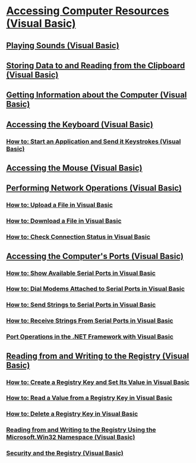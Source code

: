 # [Accessing Computer Resources (Visual Basic)](index.md)
## [Playing Sounds (Visual Basic)](playing-sounds.md)
## [Storing Data to and Reading from the Clipboard (Visual Basic)](storing-data-to-and-reading-from-the-clipboard.md)
## [Getting Information about the Computer (Visual Basic)](getting-information-about-the-computer.md)
## [Accessing the Keyboard (Visual Basic)](accessing-the-keyboard.md)
### [How to: Start an Application and Send it Keystrokes (Visual Basic)](how-to-start-an-application-and-send-it-keystrokes.md)
## [Accessing the Mouse (Visual Basic)](accessing-the-mouse.md)
## [Performing Network Operations (Visual Basic)](performing-network-operations.md)
### [How to: Upload a File in Visual Basic](how-to-upload-a-file.md)
### [How to: Download a File in Visual Basic](how-to-download-a-file.md)
### [How to: Check Connection Status in Visual Basic](how-to-check-connection-status.md)
## [Accessing the Computer's Ports (Visual Basic)](accessing-the-computer-s-ports.md)
### [How to: Show Available Serial Ports in Visual Basic](how-to-show-available-serial-ports.md)
### [How to: Dial Modems Attached to Serial Ports in Visual Basic](how-to-dial-modems-attached-to-serial-ports.md)
### [How to: Send Strings to Serial Ports in Visual Basic](how-to-send-strings-to-serial-ports.md)
### [How to: Receive Strings From Serial Ports in Visual Basic](how-to-receive-strings-from-serial-ports.md)
### [Port Operations in the .NET Framework with Visual Basic](port-operations-in-the-net-framework.md)
## [Reading from and Writing to the Registry (Visual Basic)](reading-from-and-writing-to-the-registry.md)
### [How to: Create a Registry Key and Set Its Value in Visual Basic](how-to-create-a-registry-key-and-set-its-value.md)
### [How to: Read a Value from a Registry Key in Visual Basic](how-to-read-a-value-from-a-registry-key.md)
### [How to: Delete a Registry Key in Visual Basic](how-to-delete-a-registry-key.md)
### [Reading from and Writing to the Registry Using the Microsoft.Win32 Namespace (Visual Basic)](reading-from-and-writing-to-the-registry-using-the-microsoft-win32-namespace.md)
### [Security and the Registry (Visual Basic)](security-and-the-registry.md)
